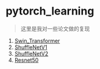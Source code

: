 # pytorch_learning
> 这里是我对一些论文做的复现  
1. <a href =https://github.com/karlmaji/pytorch_learning/Swin_transformer论文复现.ipynb>Swin_Transformer </a>  
2. <a href =https://github.com/karlmaji/pytorch_learning/blob/master/ShuffleNetV1.ipynb>ShuffleNetV1 </a>
3. <a href =https://github.com/karlmaji/pytorch_learning/blob/master/ShuffleNetV2.ipynb>ShuffleNetV2 </a>
4. <a href =https://github.com/karlmaji/pytorch_learning/blob/master/Resnet50.ipynb>Resnet50 </a>
